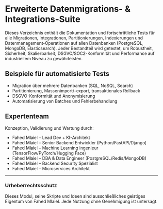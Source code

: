 # Erweiterte Datenmigrations- & Integrations-Suite

Dieses Verzeichnis enthält die Dokumentation und fortschrittliche Tests für alle Migrationen, Integrationen, Partitionierungen, Indexierungen und Datenmanagement-Operationen auf allen Datenbanken (PostgreSQL, MongoDB, Elasticsearch). Jeder Bestandteil wird getestet, um Robustheit, Sicherheit, Skalierbarkeit, DSGVO/SOC2-Konformität und Performance auf industriellem Niveau zu gewährleisten.

## Beispiele für automatisierte Tests
- Migration über mehrere Datenbanken (SQL, NoSQL, Search)
- Partitionierung, Massenimport/-export, transaktionales Rollback
- DSGVO-Konformität und Anonymisierung
- Automatisierung von Batches und Fehlerbehandlung

## Expertenteam
Konzeption, Validierung und Wartung durch:
- Fahed Mlaiel – Lead Dev + KI-Architekt
- Fahed Mlaiel – Senior Backend Entwickler (Python/FastAPI/Django)
- Fahed Mlaiel – Machine Learning Ingenieur (TensorFlow/PyTorch/Hugging Face)
- Fahed Mlaiel – DBA & Data Engineer (PostgreSQL/Redis/MongoDB)
- Fahed Mlaiel – Backend Security Spezialist
- Fahed Mlaiel – Microservices Architekt

---
### Urheberrechtsschutz
Dieses Modul, seine Skripte und Ideen sind ausschließliches geistiges Eigentum von Fahed Mlaiel. Jede Nutzung ohne Genehmigung ist untersagt.